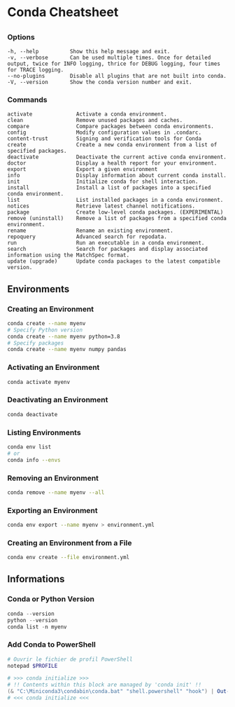 # Conda Cheatsheet

## 

### Options

    -h, --help          Show this help message and exit.
    -v, --verbose       Can be used multiple times. Once for detailed output, twice for INFO logging, thrice for DEBUG logging, four times for TRACE logging.
    --no-plugins        Disable all plugins that are not built into conda.
    -V, --version       Show the conda version number and exit.


### Commands

    activate              Activate a conda environment.
    clean                 Remove unused packages and caches.
    compare               Compare packages between conda environments.
    config                Modify configuration values in .condarc.
    content-trust         Signing and verification tools for Conda
    create                Create a new conda environment from a list of specified packages.
    deactivate            Deactivate the current active conda environment.
    doctor                Display a health report for your environment.
    export                Export a given environment
    info                  Display information about current conda install.
    init                  Initialize conda for shell interaction.
    install               Install a list of packages into a specified conda environment.
    list                  List installed packages in a conda environment.
    notices               Retrieve latest channel notifications.
    package               Create low-level conda packages. (EXPERIMENTAL)
    remove (uninstall)    Remove a list of packages from a specified conda environment.
    rename                Rename an existing environment.
    repoquery             Advanced search for repodata.
    run                   Run an executable in a conda environment.
    search                Search for packages and display associated information using the MatchSpec format.
    update (upgrade)      Update conda packages to the latest compatible version.


## Environments

### Creating an Environment
```bash
conda create --name myenv
# Specify Python version
conda create --name myenv python=3.8
# Specify packages
conda create --name myenv numpy pandas
```

### Activating an Environment
```bash
conda activate myenv
```

### Deactivating an Environment
```bash
conda deactivate
```

### Listing Environments
```bash
conda env list
# or
conda info --envs
```

### Removing an Environment
```bash
conda remove --name myenv --all
```

### Exporting an Environment
```bash
conda env export --name myenv > environment.yml
```

### Creating an Environment from a File
```bash
conda env create --file environment.yml
```


## Informations

### Conda or Python Version
```powershell
conda --version
python --version
conda list -n myenv
```

### Add Conda to PowerShell
```powershell
# Ouvrir le fichier de profil PowerShell
notepad $PROFILE
```
```powershell
# >>> conda initialize >>>
# !! Contents within this block are managed by 'conda init' !!
(& "C:\Miniconda3\condabin\conda.bat" "shell.powershell" "hook") | Out-String | Invoke-Expression
# <<< conda initialize <<<
```
